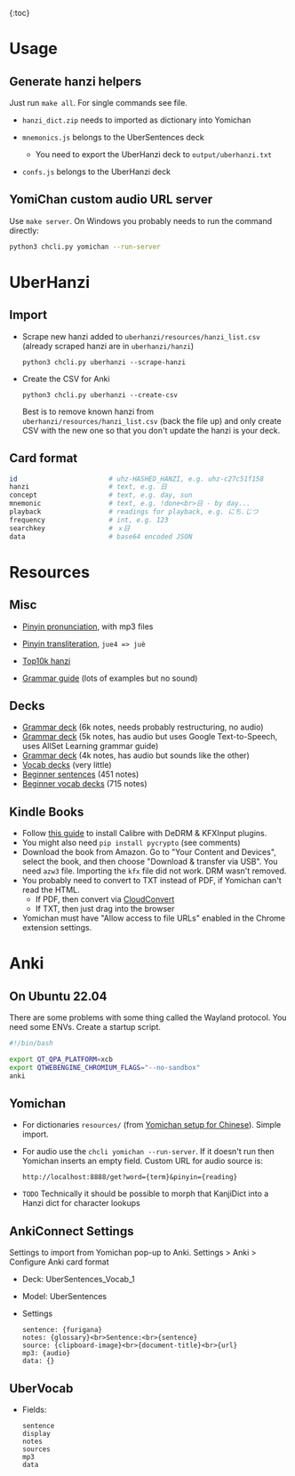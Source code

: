 {:toc}

# Usage



## Generate hanzi helpers

Just run `make all`. For single commands see file.

- `hanzi_dict.zip` needs to imported as dictionary into Yomichan
- `mnemonics.js` belongs to the UberSentences deck
  - You need to export the UberHanzi deck to `output/uberhanzi.txt`

- `confs.js` belongs to the UberHanzi deck



## YomiChan custom audio URL server

Use `make server`. On Windows you probably needs to run the command directly:

```bash
python3 chcli.py yomichan --run-server
```



# UberHanzi



## Import

- Scrape new hanzi added to `uberhanzi/resources/hanzi_list.csv` (already scraped hanzi are in `uberhanzi/hanzi`)

  ```
  python3 chcli.py uberhanzi --scrape-hanzi
  ```

- Create the CSV for Anki

  ```
  python3 chcli.py uberhanzi --create-csv
  ```

  Best is to remove known hanzi from `uberhanzi/resources/hanzi_list.csv` (back the file up) and only create CSV with the new one so that you don't update the hanzi is your deck.



## Card format

```bash
id						 # uhz-HASHED_HANZI, e.g. uhz-c27c51f158
hanzi					 # text, e.g. 日										
concept					 # text, e.g. day, sun
mnemonic 				 # text, e.g. !done<br>日 - by day...	
playback 				 # readings for playback, e.g. にち.じつ
frequency				 # int, e.g. 123
searchkey				 # ｘ日
data					 # base64 encoded JSON
```



# Resources



## Misc

- [Pinyin pronunciation](https://chinese.yabla.com/chinese-pinyin-chart.php), with mp3 files

- [Pinyin transliteration](https://mandarintools.com/pychart.html), `jue4 => juè`

- [Top10k hanzi](https://lingua.mtsu.edu/chinese-computing/statistics/char/list.php?Which=MO)

- [Grammar guide](https://resources.allsetlearning.com/chinese/grammar/Grammar_points_by_level) (lots of examples but no sound)

  



## Decks

- [Grammar deck](https://ankiweb.net/shared/info/782551504) (6k notes, needs probably restructuring, no audio) 
- [Grammar deck](https://ankiweb.net/shared/info/797518833) (5k notes, has audio but uses Google Text-to-Speech, uses AllSet Learning grammar guide)
- [Grammar deck](https://ankiweb.net/shared/info/1549870487) (4k notes, has audio but sounds like the other)
- [Vocab decks](https://ankiweb.net/shared/decks/chinese%20vocab) (very little)
- [Beginner sentences](https://ankiweb.net/shared/info/1578796058) (451 notes)
- [Beginner vocab decks](https://ankiweb.net/shared/info/1322310186) (715 notes)



## Kindle Books

- Follow [this guide](https://www.cloudwards.net/remove-drm-from-kindle-books/) to install Calibre with DeDRM & KFXInput plugins.
- You might also need `pip install pycrypto` (see comments)
- Download the book from Amazon. Go to "Your Content and Devices", select the book, and then choose "Download & transfer via USB". You need `azw3` file. Importing the `kfx` file did not work. DRM wasn't removed.
- You probably need to convert to TXT instead of PDF, if Yomichan can't read the HTML.
  - If PDF, then convert via [CloudConvert](https://cloudconvert.com/pdf-to-html)
  - If TXT, then just drag into the browser
- Yomichan must have "Allow access to file URLs" enabled in the Chrome extension settings.



# Anki

## On Ubuntu 22.04

There are some problems with some thing called the Wayland protocol. You need some ENVs. Create a startup script.

```bash
#!/bin/bash

export QT_QPA_PLATFORM=xcb
export QTWEBENGINE_CHROMIUM_FLAGS="--no-sandbox"
anki
```



## Yomichan 

- For dictionaries `resources/` (from [Yomichan setup for Chinese](https://gist.github.com/shoui520/25460fd2e9fb194d3e5152fa2ce42ca2)). Simple import.

- For audio use the `chcli yomichan --run-server`. If it doesn't run then Yomichan inserts an empty field. Custom URL for audio source is:

  ```
  http://localhost:8888/get?word={term}&pinyin={reading}
  ```

- `TODO` Technically it should be possible to morph that KanjiDict into a Hanzi dict for character lookups



## AnkiConnect Settings

Settings to import from Yomichan pop-up to Anki. Settings > Anki > Configure Anki card format

- Deck: UberSentences_Vocab_1

- Model: UberSentences

- Settings

  ```
  sentence: {furigana}
  notes: {glossary}<br>Sentence:<br>{sentence}
  source: {clipboard-image}<br>{document-title}<br>{url}
  mp3: {audio}
  data: {}
  ```

  

## UberVocab

- Fields:

  ```
  sentence
  display
  notes
  sources
  mp3
  data
  ```

  
